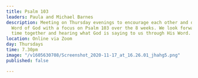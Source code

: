 ```yaml
---
title: Psalm 103
leaders: Paula and Michael Barnes
description: Meeting on Thursday evenings to encourage each other and dive into the
  Word of God with a focus on Psalm 103 over the 8 weeks. We look forward to spending
  time together and hearing what God is saying to us through His Word.
location: Online via Zoom
day: Thursdays
time: 7.30pm
image: "/v1605630708/Screenshot_2020-11-17_at_16.26.01_jhahg5.png"
published: false

---
```

